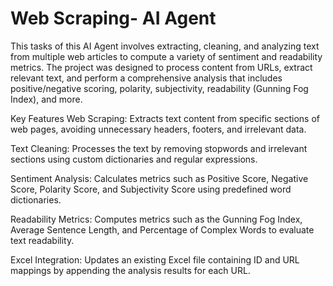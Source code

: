 # Web Scraping- AI Agent

This tasks of this AI Agent involves extracting, cleaning, and analyzing text from multiple web articles to compute a variety of sentiment and readability metrics. The project was designed to process content from URLs, extract relevant text, and perform a comprehensive analysis that includes positive/negative scoring, polarity, subjectivity, readability (Gunning Fog Index), and more.

Key Features
Web Scraping: Extracts text content from specific sections of web pages, avoiding unnecessary headers, footers, and irrelevant data.

Text Cleaning: Processes the text by removing stopwords and irrelevant sections using custom dictionaries and regular expressions.

Sentiment Analysis: Calculates metrics such as Positive Score, Negative Score, Polarity Score, and Subjectivity Score using predefined word dictionaries.

Readability Metrics: Computes metrics such as the Gunning Fog Index, Average Sentence Length, and Percentage of Complex Words to evaluate text readability.

Excel Integration: Updates an existing Excel file containing ID and URL mappings by appending the analysis results for each URL.

